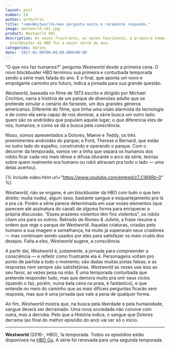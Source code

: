 ```yaml
---
layout: post
number: 54
author: arthrfrts
title: "<em>Westworld</em> pergunta muito e raramente responde."
image: westworld-s01.jpg
product: Westworld S01
description: As vezes frustrante, as vezes fascinante, a primeira temporada do novo
  blockbuster da HBO foi a maior série do ano.
categories: Séries
date: '2017-01-09T00:00:00.000+00:00'
---
```


“O que nos faz humanos?” pergunta _Westworld_ desde a primeira cena. O novo blockbuster HBO terminou sua primeira e conturbada temporada sendo a série mais falada do ano. E o final, que aponta um novo e empolgante caminho pro futuro, indica a jornada para sua grande questão.

_Westworld_, baseada no filme de 1973 escrito e dirigido por Michael Crichton, narra a história de um parque de diversões adulto que se pretende simular o cenário do faroeste, um dos grandes gêneros americanos. Diferente do filme, que tinha uma visão alarmista da tecnologia e de como ela seria capaz de nos dominar, a série busca um outro lado: quem são os andróides que populam aquele lugar; o que diferencia eles de nós, humanos; e como se dá a busca pela consciência.

Nisso, somos apresentados a Dolores, Maeve e Teddy, os três proeminentes androides do parque; e Ford, Therese e Bernard, que estão no outro lado do espelho, construindo e operando o parque. Com o decorrer da temporada, vamos ver a linha que separa os humanos dos robôs ficar cada vez mais tênue e difusa (durante o arco da série, teorias sobre quem realmente era humano ou robô atiravam pra todo o lado — uma delas acertou).

{% include video.html url="https://www.youtube.com/embed/z7_CW4Rjt-0" %}

_Westworld_, não se engane, é um blockbuster da HBO com tudo o que tem direito: muita nudez, algum sexo, bastante sangue e esquartejamento pra lá e pra cá. Porém a série parece determinada em usar esses elementos (que parecem até assinatura do canal) de alguma forma para enriquecer a própria discussão. “Esses prazeres violentos têm fins violentos”, os robôs citam uns para os outros. Retirado de _Romeu & Julieta_, a frase resume a ordem que rege o parque de Westworld. Aquelas criaturas, criadas pelo humano a sua imagem e semelhança, há muito já superaram seus criadores — mas continuam sendo usados por eles para satisfazer os mais cruéis dos desejos. Falta a eles, _Westworld_ sugere, a consciência.

A partir daí, _Westworld_ é, justamente, a jornada para compreender a consciência — e refletir como frustrante ela é. Personagens voltam pro ponto de partida a todo o momento; são dadas muitas pistas falsas; e as respostas nem sempre são satisfatórias. _Westworld_ as vezes usa isso ao seu favor, as vezes pesa na mão. É uma temporada conturbada que pretende responder tudo, mas que demora muito pra unir seus ciclos (quando o faz, porém, numa bela cena na praia, é fantástico), e que entende no meio do caminho que as mais difíceis perguntas ficarão sem resposta, mas que é uma jornada que vale a pena de qualquer forma.

Ao fim, _Westworld_ mostra que, na busca pela liberdade e pela humanidade, sangue deverá ser derramado. Uma nova sociedade não convive com outra, mas a derruba. Pelo que a História indica, o sangue que Dolores derrama (ao final do melhor episódio do ano) vai ser só o início.

---

**Westworld** (2016–, HBO), 1a temporada. Todos os episódios estão disponíveis na [HBO Go](http://www.hbogo.com.br/). A série foi renovada para uma segunda temporada.
